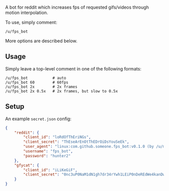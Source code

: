 A bot for reddit which increases fps of requested gifs/videos through motion interpolation.

To use, simply comment:

    /u/fps_bot

More options are described below.

## Usage

Simply leave a top-level comment in one of the following formats:

    /u/fps_bot           # auto
    /u/fps_bot 60        # 60fps
    /u/fps_bot 2x        # 2x frames
    /u/fps_bot 2x 0.5x   # 2x frames, but slow to 0.5x

## Setup

An example `secret.json` config:

```json
{
    "reddit": {
        "client_id": "loRdOfThEriNGs",
        "client_secret": "ThEseArEnOtThEDrOiDsYouSeEk",
        "user_agent": "linux:com.github.someone.fps_bot:v0.1.0 (by /u/muntoo)",
        "username": "fps_bot",
        "password": "hunter2"
    },
    "gfycat": {
        "client_id": "iLiKeGiF",
        "client_secret": "0nc3uP0NaM1dN1gh7dr34rYwh1LEiP0nDeREdWe4kanDw34rYov3rM4nYaQuain7"
    }
}
```

